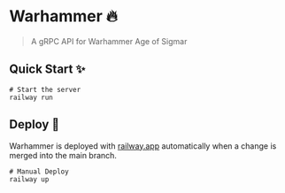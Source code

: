 # Warhammer 🔥

> A gRPC API for Warhammer Age of Sigmar

## Quick Start ✨

```shell
# Start the server
railway run
```

## Deploy 🚀

Warhammer is deployed with [railway.app](https://railway.app) automatically when a change is merged into the main branch.

```shell
# Manual Deploy
railway up
```
